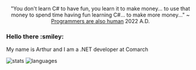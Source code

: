 <p align="center">
"You don't learn C# to have fun, you learn it to make money... to use that money to spend time having fun learning C#... to make more money..." ~ <a href="https://www.youtube.com/watch?v=bXzTXD_OJo0&ab_channel=Programmersarealsohuman">Programmers are also human</a> 2022 A.D.
</p>

<h3>Hello there :smiley:</h3>

My name is Arthur and I am a .NET developer at Comarch

![stats](https://github-readme-stats-mibd-i4npwp8b8-arturmareknowak.vercel.app/api?username=ArturMarekNowak) 
![languages](https://github-readme-stats-mibd-i4npwp8b8-arturmareknowak.vercel.app/api/top-langs/?username=ArturMarekNowak&layout=compact&langs_count=8&hide=Assembly,html,rich%20text%20format,makefile&exclude_repo=MessengerViaTcpOnStm32F769I,Maze)
